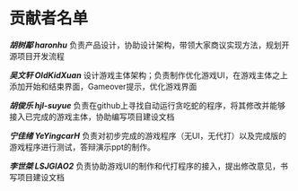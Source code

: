 # 贡献者名单

***胡树鄗 haronhu***
负责产品设计，协助设计架构，带领大家商议实现方法，规划开源项目开发流程


***吴文轩 OldKidXuan***
设计游戏主体架构；负责制作优化游戏UI，在游戏主体之上添加开始和结束界面，Gameover提示，优化游戏界面


***胡俊乐 hjl-suyue***
负责在github上寻找自动运行贪吃蛇的程序，将其修改并能够接入已完成的游戏主体，协助编写项目建设文档


***宁佳绪 YeYingcarH***
负责对初步完成的游戏程序（无UI，无代打）以及完成版的游戏程序进行测试，答辩演示ppt的制作。


***李世桀 LSJGIAO2***
负责协助游戏UI的制作和代打程序的接入，提出修改意见，书写项目建设文档
